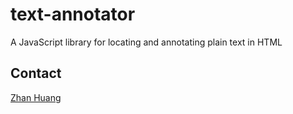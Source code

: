 # text-annotator
A JavaScript library for locating and annotating plain text in HTML

## Contact
[Zhan Huang](mailto:z2hm@outlook.com "Zhan Huang")
